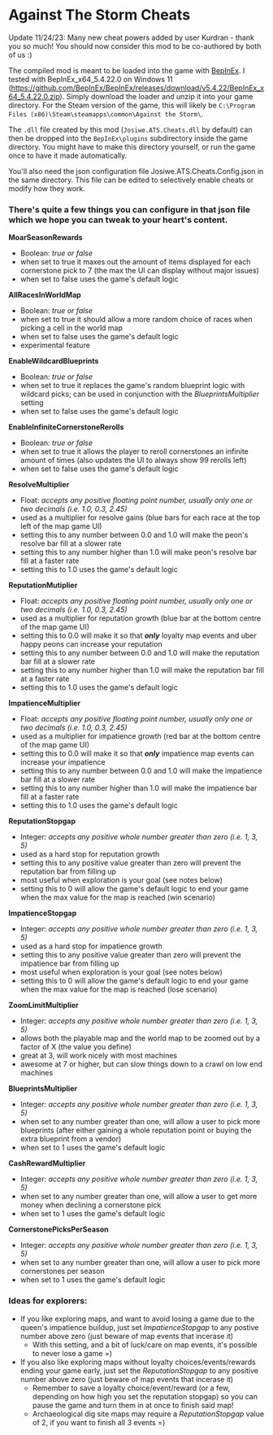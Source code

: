 # Against The Storm Cheats

Update 11/24/23: Many new cheat powers added by user Kurdran - thank you so much! You should now consider this mod to be co-authored by both of us :)

The compiled mod is meant to be loaded into the game with [BepInEx](https://github.com/BepInEx/BepInEx). 
I tested with BepInEx_x64_5.4.22.0 on Windows 11 (https://github.com/BepInEx/BepInEx/releases/download/v5.4.22/BepInEx_x64_5.4.22.0.zip). 
Simply download the loader and unzip it into your game directory. 
For the Steam version of the game, this will likely be `C:\Program Files (x86)\Steam\steamapps\common\Against the Storm\`. 

The `.dll` file created by this mod (`Josiwe.ATS.Cheats.dll` by default) can then be dropped into the `BepInEx\plugins` subdirectory 
inside the game directory. You might have to make this directory yourself, or run the game once to have it made automatically.

You'll also need the json configuration file Josiwe.ATS.Cheats.Config.json in the same directory. This file can be edited
to selectively enable cheats or modify how they work.

### There's quite a few things you can configure in that json file which we hope you can tweak to your heart's content.

**MoarSeasonRewards**
- Boolean: _true or false_
- when set to true it maxes out the amount of items displayed for each cornerstone pick to 7 (the max the UI can display without major issues)
- when set to false uses the game's default logic

**AllRacesInWorldMap**
- Boolean: _true or false_
- when set to true it should allow a more random choice of races when picking a cell in the world map
- when set to false uses the game's default logic
- experimental feature

**EnableWildcardBlueprints**
- Boolean: _true or false_
- when set to true it replaces the game's random blueprint logic with wildcard picks; can be used in conjunction with the _BlueprintsMultiplier_ setting
- when set to false uses the game's default logic

**EnableInfiniteCornerstoneRerolls**
- Boolean: _true or false_
- when set to true it allows the player to reroll cornerstones an infinite amount of times (also updates the UI to always show 99 rerolls left)
- when set to false uses the game's default logic

**ResolveMultiplier**
- Float: _accepts any positive floating point number, usually only one or two decimals (i.e. 1.0, 0.3, 2.45)_
- used as a multiplier for resolve gains (blue bars for each race at the top left of the map game UI)
- setting this to any number between 0.0 and 1.0 will make the peon's resolve bar fill at a slower rate
- setting this to any number higher than 1.0 will make peon's resolve bar fill at a faster rate
- setting this to 1.0 uses the game's default logic

**ReputationMutiplier**
- Float: _accepts any positive floating point number, usually only one or two decimals (i.e. 1.0, 0.3, 2.45)_
- used as a multiplier for reputation growth (blue bar at the bottom centre of the map game UI)
- setting this to 0.0 will make it so that _**only**_ loyalty map events and uber happy peons can increase your reputation
- setting this to any number between 0.0 and 1.0 will make the reputation bar fill at a slower rate
- setting this to any number higher than 1.0 will make the reputation bar fill at a faster rate
- setting this to 1.0 uses the game's default logic

**ImpatienceMultiplier**
- Float: _accepts any positive floating point number, usually only one or two decimals (i.e. 1.0, 0.3, 2.45)_
- used as a multiplier for impatience growth (red bar at the bottom centre of the map game UI)
- setting this to 0.0 will make it so that _**only**_ impatience map events can increase your impatience
- setting this to any number between 0.0 and 1.0 will make the impatience bar fill at a slower rate
- setting this to any number higher than 1.0 will make the impatience bar fill at a faster rate
- setting this to 1.0 uses the game's default logic

**ReputationStopgap**
- Integer: _accepts any positive whole number greater than zero (i.e. 1, 3, 5)_
- used as a hard stop for reputation growth
- setting this to any positive value greater than zero will prevent the reputation bar from filling up
- most useful when exploration is your goal (see notes below)
- setting this to 0 will allow the game's default logic to end your game when the max value for the map is reached (win scenario)

**ImpatienceStopgap**
- Integer: _accepts any positive whole number greater than zero (i.e. 1, 3, 5)_
- used as a hard stop for impatience growth
- setting this to any positive value greater than zero will prevent the impatience bar from filling up
- most useful when exploration is your goal (see notes below)
- setting this to 0 will allow the game's default logic to end your game when the max value for the map is reached (lose scenario)

**ZoomLimitMultiplier**
- Integer: _accepts any positive whole number greater than zero (i.e. 1, 3, 5)_
- allows both the playable map and the world map to be zoomed out by a factor of X (the value you define)
- great at 3, will work nicely with most machines
- awesome at 7 or higher, but can slow things down to a crawl on low end machines

**BlueprintsMultiplier**
- Integer: _accepts any positive whole number greater than zero (i.e. 1, 3, 5)_
- when set to any number greater than one, will allow a user to pick more blueprints (after either gaining a whole reputation point or buying the extra blueprint from a vendor)
- when set to 1 uses the game's default logic

**CashRewardMultiplier**
- Integer: _accepts any positive whole number greater than zero (i.e. 1, 3, 5)_
- when set to any number greater than one, will allow a user to get more money when declining a cornerstone pick
- when set to 1 uses the game's default logic

**CornerstonePicksPerSeason**
- Integer: _accepts any positive whole number greater than zero (i.e. 1, 3, 5)_
- when set to any number greater than one, will allow a user to pick more cornerstones per season
- when set to 1 uses the game's default logic

### Ideas for explorers:
- If you like exploring maps, and want to avoid losing a game due to the queen's impatience buildup, just set _ImpatienceStopgap_ to any postive number above zero (just beware of map events that incerase it)
	- With this setting, and a bit of luck/care on map events, it's possible to never lose a game =) 
- If you also like exploring maps without loyalty choices/events/rewards ending your game early, just set the _ReputationStopgap_ to any positive number above zero (just beware of map events that incerase it)
	- Remember to save a loyalty choice/event/reward (or a few, depending on how high you set the reputation stopgap) so you can pause the game and turn them in at once to finish said map!
	- Archaeological dig site maps may require a _ReputationStopgap_ value of 2, if you want to finish all 3 events =)
